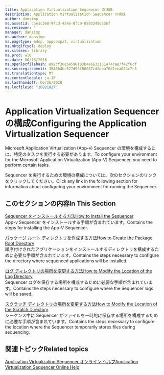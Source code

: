 ```yaml
---
title: Application Virtualization Sequencer の構成
description: Application Virtualization Sequencer の構成
author: dansimp
ms.assetid: cae1c368-9fcd-454e-8fc9-0893345d55bf
ms.reviewer: ''
manager: dansimp
ms.author: dansimp
ms.pagetype: mdop, appcompat, virtualization
ms.mktglfcycl: deploy
ms.sitesec: library
ms.prod: w10
ms.date: 06/16/2016
ms.openlocfilehash: e92cf36e54596103b4e6632151474cae7f42f6cf
ms.sourcegitcommit: 354664bc527d93f80687cd2eba70d1eea024c7c3
ms.translationtype: MT
ms.contentlocale: ja-JP
ms.lasthandoff: 06/26/2020
ms.locfileid: "10821827"
---
```

# <span data-ttu-id="adc54-103">Application Virtualization Sequencer の構成</span><span class="sxs-lookup"><span data-stu-id="adc54-103">Configuring the Application Virtualization Sequencer</span></span>


<span data-ttu-id="adc54-104">Microsoft Application Virtualization (App-v) Sequencer の環境を構成するには、特定のタスクを実行する必要があります。</span><span class="sxs-lookup"><span data-stu-id="adc54-104">To configure your environment for the Microsoft Application Virtualization (App-V) Sequencer, you need to perform certain tasks.</span></span>

<span data-ttu-id="adc54-105">Sequencer を実行するための環境の構成については、次のセクションのリンクをクリックしてください。</span><span class="sxs-lookup"><span data-stu-id="adc54-105">Click any link in the following section for information about configuring your environment for running the Sequencer.</span></span>

## <span data-ttu-id="adc54-106">このセクションの内容</span><span class="sxs-lookup"><span data-stu-id="adc54-106">In This Section</span></span>


<a href="" id="how-to-install-the-sequencer"></a>[<span data-ttu-id="adc54-107">Sequencer をインストールする方法</span><span class="sxs-lookup"><span data-stu-id="adc54-107">How to Install the Sequencer</span></span>](how-to-install-the-sequencer.md)  
<span data-ttu-id="adc54-108">App-v Sequencer をインストールする手順が含まれています。</span><span class="sxs-lookup"><span data-stu-id="adc54-108">Contains the steps for installing the App-V Sequencer.</span></span>

<a href="" id="how-to-create-the-package-root-directory"></a>[<span data-ttu-id="adc54-109">パッケージ ルート ディレクトリを作成する方法</span><span class="sxs-lookup"><span data-stu-id="adc54-109">How to Create the Package Root Directory</span></span>](how-to-create-the-package-root-directory.md)  
<span data-ttu-id="adc54-110">順序付けされたアプリケーションをインストールするディレクトリを構成するために必要な手順が含まれています。</span><span class="sxs-lookup"><span data-stu-id="adc54-110">Contains the steps necessary to configure the directory where sequenced applications will be installed.</span></span>

<a href="" id="how-to-modify-the-location-of-the-log-directory"></a>[<span data-ttu-id="adc54-111">ログ ディレクトリの場所を変更する方法</span><span class="sxs-lookup"><span data-stu-id="adc54-111">How to Modify the Location of the Log Directory</span></span>](how-to-modify-the-location-of-the-log-directory.md)  
<span data-ttu-id="adc54-112">Sequencer ログを保存する場所を構成するために必要な手順が含まれています。</span><span class="sxs-lookup"><span data-stu-id="adc54-112">Contains the steps necessary to configure where the Sequencer logs will be saved.</span></span>

<a href="" id="how-to-modify-the-location-of-the-scratch-directory"></a>[<span data-ttu-id="adc54-113">スクラッチ ディレクトリの場所を変更する方法</span><span class="sxs-lookup"><span data-stu-id="adc54-113">How to Modify the Location of the Scratch Directory</span></span>](how-to-modify-the-location-of-the-scratch-directory.md)  
<span data-ttu-id="adc54-114">シーケンス中に Sequencer がファイルを一時的に保存する場所を構成するために必要な手順が含まれています。</span><span class="sxs-lookup"><span data-stu-id="adc54-114">Contains the steps necessary to configure the location where the Sequencer temporarily stores files during sequencing.</span></span>

## <span data-ttu-id="adc54-115">関連トピック</span><span class="sxs-lookup"><span data-stu-id="adc54-115">Related topics</span></span>


[<span data-ttu-id="adc54-116">Application Virtualization Sequencer オンライン ヘルプ</span><span class="sxs-lookup"><span data-stu-id="adc54-116">Application Virtualization Sequencer Online Help</span></span>](application-virtualization-sequencer-online-help.md)

 

 






